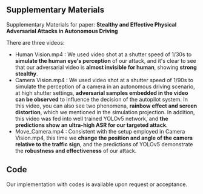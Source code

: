 ## Supplementary Materials
Supplementary Materials for paper: **Stealthy and Effective Physical Adversarial Attacks in Autonomous Driving**

There are three videos:
- Human Vision.mp4 : We used video shot at a shutter speed of 1/30s to **simulate the human eye's perception** of our attack, and it's clear to see that our adversarial video is **almost invisible for human**, showing **strong stealthy**.
- Camera Vision.mp4 : We used video shot at a shutter speed of 1/90s to simulate the perception of a camera in an autonomous driving scenario, at high shutter settings, **adversarial samples embedded in the video can be observed** to influence the decision of the autopilot system. In this video, you can also see two phenomena, **rainbow effect and screen distortion**, which we mentioned in the simulation projection. In addition, this video was fed into well trained YOLOv5 network, and **the predictions show an ultra-high ASR for our targeted attack**.
- Move_Camera.mp4 : Consistent with the setup employed in Camera Vision.mp4, this time we **change the position and angle of the camera relative to the traffic sign**, and the predictions of YOLOv5 demonstrate the **robustness and effectiveness** of our attack.

## Code
Our implementation with codes is available upon request or acceptance.
